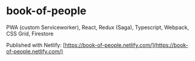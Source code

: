 # book-of-people

PWA (custom Serviceworker), React, Redux (Saga), Typescript, Webpack, CSS Grid, Firestore

Published with Netlify: [https://book-of-people.netlify.com/](https://book-of-people.netlify.com/)
